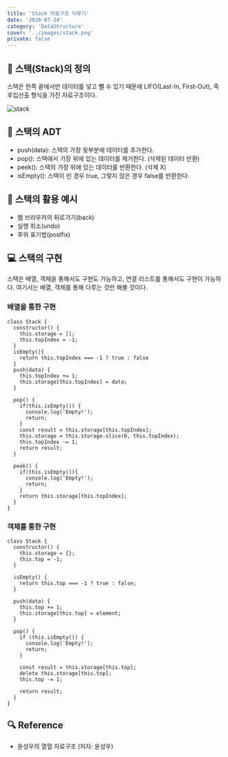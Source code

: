 ```yaml
---
title: 'Stack 자료구조 다루기'
date: '2020-07-24'
category: 'DataStructure'
cover: '../images/stack.png'
private: false
---
```


## 🧵 스택(Stack)의 정의

스택은 한쪽 끝에서만 데이터를 넣고 뺄 수 있기 때문에 LIFO(Last-In, First-Out), 즉 후입선출 형식을 가진 자료구조이다. 

<img src="https://i.ibb.co/9hW5F5p/stack.gif" alt="stack">

## 🎨 스택의 ADT

- push(data): 스택의 가장 윗부분에 데이터를 추가한다.
- pop(): 스택에서 가장 위에 있는 데이터를 제거한다. (삭제된 데이터 반환)
- peek(): 스택의 가장 위에 있는 데이터를 반환한다. (삭제 X)
- isEmpty(): 스택이 빈 경우 true, 그렇지 않은 경우 false를 반환한다.

## 🧪 스택의 활용 예시

- 웹 브라우저의 뒤로가기(back)
- 실행 취소(undo)
- 후위 표기법(postfix)
  

## 💻 스택의 구현

스택은 배열, 객체을 통해서도 구현도 가능하고, 연결 리스트를 통해서도 구현이 가능하다. 여기서는 배열, 객체를 통해 다루는 것만 해볼 것이다.

### 배열을 통한 구현

```
class Stack {
  constructor() {
    this.storage = [];
    this.topIndex = -1;
  }
  isEmpty(){
    return this.topIndex === -1 ? true : false
  }
  push(data) {
    this.topIndex += 1;
    this.storage[this.topIndex] = data;
  }
  
  pop() {
    if(this.isEmpty()) {
      console.log('Empty!');
      return;
    }
    const result = this.storage[this.topIndex];
    this.storage = this.storage.slice(0, this.topIndex);
    this.topIndex -= 1;
    return result;
  }

  peek() {
    if(this.isEmpty()){
      console.log('Empty!');
      return;
    }
    return this.storage[this.topIndex];
  }
}
```

### 객체를 통한 구현

```
class Stack {
  constructor() {
    this.storage = {};
    this.top = -1;
  }

  isEmpty() {
    return this.top === -1 ? true : false;
  }

  push(data) {
    this.top += 1;
    this.storage[this.top] = element;
  }

  pop() {
    if (this.isEmpty()) {
      console.log('Empty!');
      return;
    }

    const result = this.storage[this.top];
    delete this.storage[this.top];
    this.top -= 1;

    return result;
  }
}
```

## 🔍 Reference

- 윤성우의 열혈 자료구조 (저자: 윤성우)
